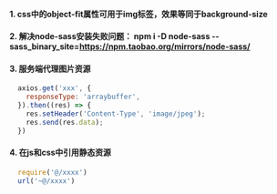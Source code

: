 #### 1. css中的object-fit属性可用于img标签，效果等同于background-size
#### 2. 解决node-sass安装失败问题： npm i -D node-sass --sass_binary_site=https://npm.taobao.org/mirrors/node-sass/
#### 3. 服务端代理图片资源
  ```javascript
    axios.get('xxx', {
      responseType: 'arraybuffer',
    }).then((res) => {
      res.setHeader('Content-Type', 'image/jpeg');
      res.send(res.data);
    })
  ```
#### 4. 在js和css中引用静态资源
  ```javascript
    require('@/xxxx')
    url('~@/xxxx')
  ```